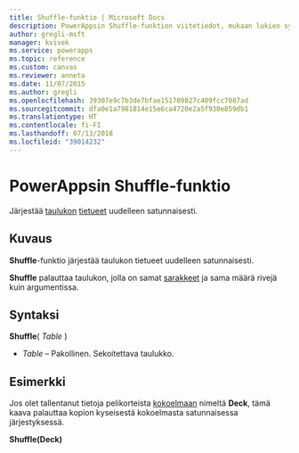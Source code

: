 ```yaml
---
title: Shuffle-funktio | Microsoft Docs
description: PowerAppsin Shuffle-funktion viitetiedot, mukaan lukien syntaksi ja esimerkki
author: gregli-msft
manager: kvivek
ms.service: powerapps
ms.topic: reference
ms.custom: canvas
ms.reviewer: anneta
ms.date: 11/07/2015
ms.author: gregli
ms.openlocfilehash: 39307e9c7b3de7bfae151709827c409fcc7087ad
ms.sourcegitcommit: dfa0e1a7981814e15e6ca4720e2a5f930e859db1
ms.translationtype: HT
ms.contentlocale: fi-FI
ms.lasthandoff: 07/13/2018
ms.locfileid: "39014232"
---
```

# <a name="shuffle-function-in-powerapps"></a>PowerAppsin Shuffle-funktio
Järjestää [taulukon](../working-with-tables.md) [tietueet](../working-with-tables.md#records) uudelleen satunnaisesti.

## <a name="description"></a>Kuvaus
**Shuffle**-funktio järjestää taulukon tietueet uudelleen satunnaisesti.

**Shuffle** palauttaa taulukon, jolla on samat [sarakkeet](../working-with-tables.md#columns) ja sama määrä rivejä kuin argumentissa.

## <a name="syntax"></a>Syntaksi
**Shuffle**( *Table* )

* *Table* – Pakollinen.  Sekoitettava taulukko.

## <a name="example"></a>Esimerkki
Jos olet tallentanut tietoja pelikorteista [kokoelmaan](../working-with-data-sources.md#collections) nimeltä **Deck**, tämä kaava palauttaa kopion kyseisestä kokoelmasta satunnaisessa järjestyksessä.

**Shuffle(Deck)**

